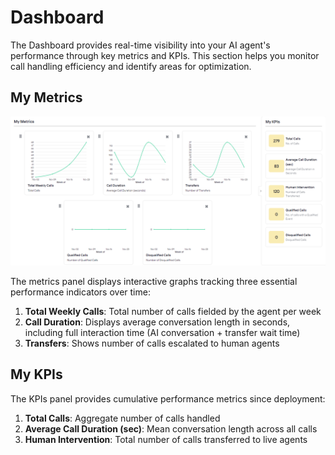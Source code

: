 # Dashboard

The Dashboard provides real-time visibility into your AI agent's performance through key metrics and KPIs. This section helps you monitor call handling efficiency and identify areas for optimization.

## My Metrics

![my metrics display](./imgs/01-my-metrics.png)

The metrics panel displays interactive graphs tracking three essential performance indicators over time:

1. **Total Weekly Calls**: Total number of calls fielded by the agent per week
2. **Call Duration**: Displays average conversation length in seconds, including full interaction time (AI conversation + transfer wait time)
3. **Transfers**: Shows number of calls escalated to human agents

## My KPIs

The KPIs panel provides cumulative performance metrics since deployment:

1. **Total Calls**: Aggregate number of calls handled
2. **Average Call Duration (sec)**: Mean conversation length across all calls
3. **Human Intervention**: Total number of calls transferred to live agents
